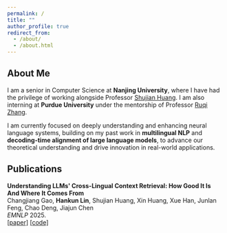 ```yaml
---
permalink: /
title: ""
author_profile: true
redirect_from: 
  - /about/
  - /about.html
---
```


## About Me

I am a senior in Computer Science at **Nanjing University**, where I have had the privilege of working alongside Professor [Shujian Huang](http://nlp.nju.edu.cn/huangsj/). I am also interning at **Purdue University** under the mentorship of Professor [Ruqi Zhang](https://ruqizhang.github.io/).

I am currently focused on deeply understanding and enhancing neural language systems, building on my past work in **multilingual NLP** and **decoding-time alignment of large language models**, to advance our theoretical understanding and drive innovation in real-world applications.

## Publications

**Understanding LLMs' Cross-Lingual Context Retrieval: How Good It Is And Where It Comes From**\
Changjiang Gao, **Hankun Lin**, Shujian Huang, Xin Huang, Xue Han, Junlan Feng, Chao Deng, Jiajun Chen\
*EMNLP* 2025.\
[[paper]](https://arxiv.org/abs/2504.10906) [[code]](https://github.com/NJUNLP/Cross-Lingual-Context-Retrieval)
